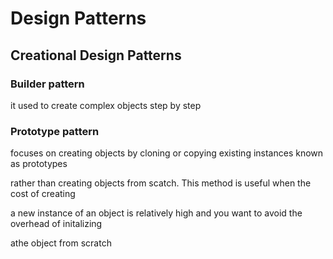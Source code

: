 # Design Patterns

## Creational Design Patterns

### Builder pattern

it used to create complex objects step by step

### Prototype pattern

focuses on creating objects by cloning or copying existing instances known as prototypes

rather than creating objects from scatch. This method is useful when the cost of creating

a new instance of an object is relatively high and you want to avoid the overhead of initalizing

athe object from scratch
